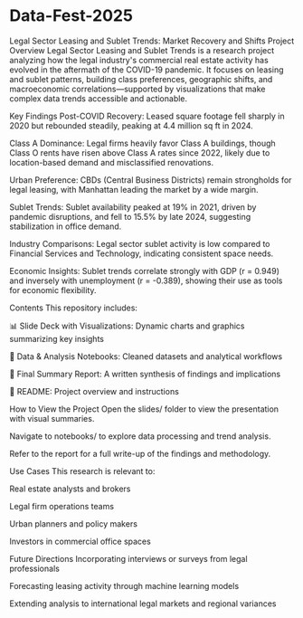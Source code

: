 # Data-Fest-2025
Legal Sector Leasing and Sublet Trends: Market Recovery and Shifts Project Overview Legal Sector Leasing and Sublet Trends is a research project analyzing how the legal industry's commercial real estate activity has evolved in the aftermath of the COVID-19 pandemic. It focuses on leasing and sublet patterns, building class preferences, geographic shifts, and macroeconomic correlations—supported by visualizations that make complex data trends accessible and actionable.

Key Findings Post-COVID Recovery: Leased square footage fell sharply in 2020 but rebounded steadily, peaking at 4.4 million sq ft in 2024.

Class A Dominance: Legal firms heavily favor Class A buildings, though Class O rents have risen above Class A rates since 2022, likely due to location-based demand and misclassified renovations.

Urban Preference: CBDs (Central Business Districts) remain strongholds for legal leasing, with Manhattan leading the market by a wide margin.

Sublet Trends: Sublet availability peaked at 19% in 2021, driven by pandemic disruptions, and fell to 15.5% by late 2024, suggesting stabilization in office demand.

Industry Comparisons: Legal sector sublet activity is low compared to Financial Services and Technology, indicating consistent space needs.

Economic Insights: Sublet trends correlate strongly with GDP (r = 0.949) and inversely with unemployment (r = -0.389), showing their use as tools for economic flexibility.

Contents This repository includes:

📊 Slide Deck with Visualizations: Dynamic charts and graphics summarizing key insights

📁 Data & Analysis Notebooks: Cleaned datasets and analytical workflows

📝 Final Summary Report: A written synthesis of findings and implications

📄 README: Project overview and instructions

How to View the Project Open the slides/ folder to view the presentation with visual summaries.

Navigate to notebooks/ to explore data processing and trend analysis.

Refer to the report for a full write-up of the findings and methodology.

Use Cases This research is relevant to:

Real estate analysts and brokers

Legal firm operations teams

Urban planners and policy makers

Investors in commercial office spaces

Future Directions Incorporating interviews or surveys from legal professionals

Forecasting leasing activity through machine learning models

Extending analysis to international legal markets and regional variances
